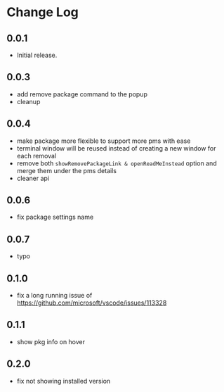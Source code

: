 # Change Log

## 0.0.1

- Initial release.

## 0.0.3

- add remove package command to the popup
- cleanup

## 0.0.4

- make package more flexible to support more pms with ease
- terminal window will be reused instead of creating a new window for each removal
- remove both `showRemovePackageLink & openReadMeInstead` option and merge them under the pms details
- cleaner api

## 0.0.6

- fix package settings name

## 0.0.7

- typo

## 0.1.0

- fix a long running issue of https://github.com/microsoft/vscode/issues/113328

## 0.1.1

- show pkg info on hover

## 0.2.0

- fix not showing installed version

